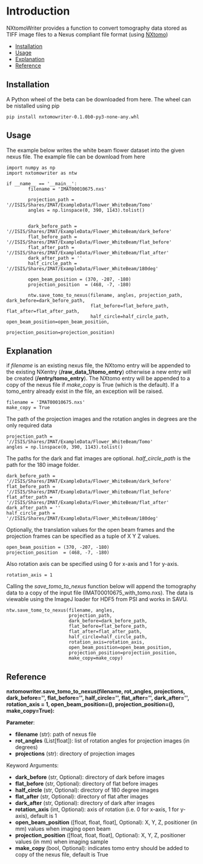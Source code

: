 Introduction
============
NXtomoWriter provides a function to convert tomography data stored as TIFF image files to a Nexus compliant file format 
(using [NXtomo](https://manual.nexusformat.org/classes/applications/NXtomo.html))


- [Installation](#Installation)
- [Usage](#Usage)
- [Explanation](#Explanation)
- [Reference](#Reference)

Installation
------------
A Python wheel of the beta can be downloaded from here. The wheel can be nistalled using pip

    pip install nxtomowriter-0.1.0b0-py3-none-any.whl

Usage
-----
The example below writes the white beam flower dataset into the given nexus file. The example file can be download from here 

    import numpy as np
    import nxtomowriter as ntw

    if __name__ == '__main__':     
            filename = 'IMAT00010675.nxs'

            projection_path = '//ISIS/Shares/IMAT/ExampleData/Flower_WhiteBeam/Tomo'
            angles = np.linspace(0, 390, 1143).tolist()
            

            dark_before_path = '//ISIS/Shares/IMAT/ExampleData/Flower_WhiteBeam/dark_before' 
            flat_before_path = '//ISIS/Shares/IMAT/ExampleData/Flower_WhiteBeam/flat_before'  
            flat_after_path = '//ISIS/Shares/IMAT/ExampleData/Flower_WhiteBeam/flat_after'
            dark_after_path = ''
            half_circle_path = '//ISIS/Shares/IMAT/ExampleData/Flower_WhiteBeam/180deg'
            
            open_beam_position = (370, -207, -180)  
            projection_position  = (468, -7, -180)  

            ntw.save_tomo_to_nexus(filename, angles, projection_path, dark_before=dark_before_path,
                                   flat_before=flat_before_path, flat_after=flat_after_path,
                                   half_circle=half_circle_path, open_beam_position=open_beam_position, 
                                   projection_position=projection_position)

Explanation
-----------
if *filename* is an existing nexus file, the NXtomo entry will be appended to the existing NXentry (**/raw_data_1/tomo_entry**) 
otherwise a new entry will be created (**/entry/tomo_entry**). The NXtomo entry will be appended to a copy of the nexus file if 
*make_copy* is True (which is the default). If a tomo_entry already exist in the file, an exception will be raised. 

    filename = 'IMAT00010675.nxs'
    make_copy = True

The path of the projection images and the rotation angles in degrees are the only required data

    projection_path = '//ISIS/Shares/IMAT/ExampleData/Flower_WhiteBeam/Tomo'
    angles = np.linspace(0, 390, 1143).tolist()

The paths for the dark and flat images are optional. *half_circle_path* is the path for the 180 image folder.

    dark_before_path = '//ISIS/Shares/IMAT/ExampleData/Flower_WhiteBeam/dark_before' 
    flat_before_path = '//ISIS/Shares/IMAT/ExampleData/Flower_WhiteBeam/flat_before'  
    flat_after_path = '//ISIS/Shares/IMAT/ExampleData/Flower_WhiteBeam/flat_after'
    dark_after_path = ''
    half_circle_path = '//ISIS/Shares/IMAT/ExampleData/Flower_WhiteBeam/180deg'

Optionally, the translation values for the open beam frames and the projection frames can be specified as a tuple of X Y Z values.

    open_beam_position = (370, -207, -180)          
    projection_position  = (468, -7, -180) 

Also rotation axis can be specified using 0 for x-axis and 1 for y-axis. 

    rotation_axis = 1

Calling the *save_tomo_to_nexus* function below will append the tomography data to a copy of the input file (IMAT00010675_with_tomo.nxs). 
The data is viewable using the ImageJ loader for HDF5 from PSI and works in SAVU.

    ntw.save_tomo_to_nexus(filename, angles, 
                           projection_path, 
                           dark_before=dark_before_path,
                           flat_before=flat_before_path, 
                           flat_after=flat_after_path,
                           half_circle=half_circle_path, 
                           rotation_axis=rotation_axis,
                           open_beam_position=open_beam_position, 
                           projection_position=projection_position,
                           make_copy=make_copy)


Reference
---------
**nxtomowriter.save_tomo_to_nexus(filename, rot_angles, projections, dark_before='', flat_before='', half_circle='', 
                                flat_after='', dark_after='', rotation_axis = 1, open_beam_position=(), projection_position=(), 
                                make_copy=True):**

**Parameter**:


* **filename** (str): path of nexus file 
* **rot_angles** (List[float]): list of rotation angles for projection images (in degrees)
* **projections** (str): directory of projection images 

Keyword Arguments:

* **dark_before** (str, Optional): directory of dark before images   
* **flat_before** (str, Optional): directory of flat before images 
* **half_circle** (str, Optional): directory of 180 degree images 
* **flat_after** (str, Optional): directory of flat after images 
* **dark_after** (str, Optional): directory of dark after images 
* **rotation_axis** (int, Optional): axis of rotation (i.e. 0 for x-axis, 1 for y-axis), default is 1
* **open_beam_position** ([float, float, float], Optional): X, Y, Z, positioner (in mm) values when imaging open beam 
* **projection_position** ([float, float, float], Optional): X, Y, Z, positioner values (in mm)  when imaging sample 
* **make_copy** (bool, Optional): indicates tomo entry should be added to copy of the nexus file, default is True 
    